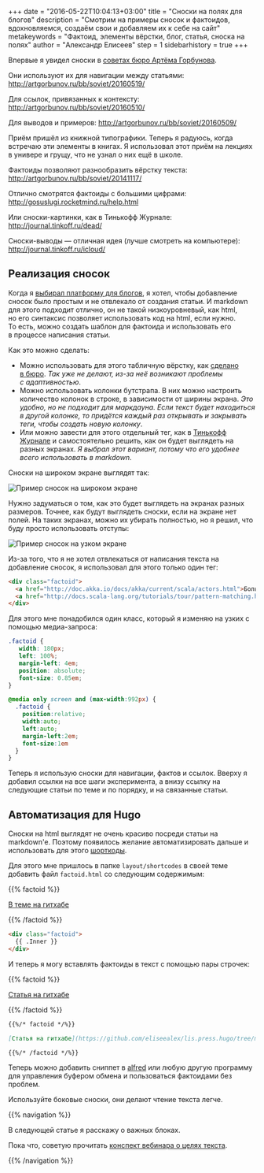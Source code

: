 +++
date = "2016-05-22T10:04:13+03:00"
title = "Сноски на полях для блогов"
description = "Смотрим на примеры сносок и фактоидов, вдохновляемся, создаём свои и добавляем их к себе на сайт"
metakeywords = "Фактоид, элементы вёрстки, блог, статья, сноска на полях"
author = "Александр Елисеев"
step = 1
sidebarhistory = true
+++

Впервые я увидел сноски в [советах бюро Артёма Горбунова](http://artgorbunov.ru/bb/soviet/).

Они используют их для навигации между статьями:
http://artgorbunov.ru/bb/soviet/20160519/

Для ссылок, привязанных к контексту:
http://artgorbunov.ru/bb/soviet/20160510/

Для выводов и примеров:
http://artgorbunov.ru/bb/soviet/20160509/

Приём пришёл из книжной типографики.
Теперь я радуюсь, когда встречаю эти элементы в книгах.
Я использовал этот приём на лекциях в универе и грущу, что не узнал о них ещё в школе.

Фактоиды позволяют разнообразить вёрстку текста:
http://artgorbunov.ru/bb/soviet/20141117/

Отлично смотрятся фактоиды с большими цифрами:
http://gosuslugi.rocketmind.ru/help.html

Или сноски-картинки, как в Тинькофф Журнале:
http://journal.tinkoff.ru/dead/

Сноски-выводы — отличная идея (лучше смотреть на компьютере):
http://journal.tinkoff.ru/icloud/

## Реализация сносок

Когда я [выбирал платформу для блогов](/lispress/2-blog-engine), я хотел, чтобы добавление сносок было простым и не отвлекало от создания статьи.
И markdown для этого подходит отлично, он не такой низкоуровневый, как html, но его синтаксис позволяет использовать код на html, если нужно.
То есть, можно создать шаблон для фактоида и использовать его в процессе написания статьи.

Как это можно сделать:

- Можно использовать для этого табличную вёрстку, как [сделано в бюро](http://artgorbunov.ru/bb/soviet).
_Так уже не делают, из-за неё возникают проблемы с адаптивностью_.
- Можно использовать колонки бутстрапа. В них можно настроить количество колонок в строке, в зависимости от ширины экрана.
_Это удобно, но не подходит для маркдауна. Если текст будет находиться в другой колонке, то придётся каждый раз открывать и закрывать теги, чтобы создать новую колонку_.
- Или можно завести для этого отдельный тег, как в [Тинькофф Журнале](http://journal.tinkoff.ru/crafting/)
 и самостоятельно решить, как он будет выглядеть на разных экранах.
_Я выбрал этот вариант, потому что его удобнее всего использовать в markdown_.

Сноски на широком экране выглядят так:


<img src="/image/eliseealex-1/1-factoids/big-factoid.png" title="Пример сносок на широком экране" alt="Пример сносок на широком экране"/>

Нужно задуматься о том, как это будет выглядеть на экранах разных размеров.
Точнее, как будут выглядеть сноски, если на экране нет полей.
На таких экранах, можно их убирать полностью, но я решил, что буду просто использовать отступы:


<img src="/image/eliseealex-1/1-factoids/little-factoid.png" title="Пример сносок на узком экране" alt="Пример сносок на узком экране"/>

Из-за того, что я не хотел отвлекаться от написания текста на добавление сносок, я использовал для этого только один тег:

```html
<div class="factoid">
  <a href="http://doc.akka.io/docs/akka/current/scala/actors.html">Больше примеров</a><br><br>
  <a href="http://docs.scala-lang.org/tutorials/tour/pattern-matching.html">О Pattern Matching</a>
</div>
```

Для этого мне понадобился один класс, который я изменяю на узких с помощью медиа-запроса:

```css
.factoid {
   width: 180px;
   left: 100%;
   margin-left: 4em;
   position: absolute;
   font-size: 0.85em;
}

@media only screen and (max-width:992px) {
  .factoid {
    position:relative;
    width:auto;
    left:auto;
    margin-left:2em;
    font-size:1em
  }
}
```

Теперь я использую сноски для навигации, фактов и ссылок.
Вверху я добавил ссылки на все шаги эксперимента, а внизу ссылку на следующие
статьи по теме и по порядку, и на связанные статьи.

## Автоматизация для Hugo

Сноски на html выглядят не очень красиво посреди статьи на markdown'е.
Поэтому появилось желание автоматизировать дальше и использовать для этого [шорткоды](https://gohugo.io/extras/shortcodes/).

Для этого мне пришлось в папке `layout/shortcodes` в своей теме добавить
файл `factoid.html` со следующим содержимым:

{{% factoid %}}

[В теме на гитхабе](https://github.com/eliseealex/hugo-lis/blob/master/layouts/shortcodes/factoid.html)

{{% /factoid %}}

```html
<div class="factoid">
  {{ .Inner }}
</div>
```

И теперь я могу вставлять фактоиды в текст с помощью пары строчек:

{{% factoid %}}

[Статья на гитхабе](https://github.com/eliseealex/lis.press.hugo/tree/master/content/eliseealex-1/1-factoids.md)

{{% /factoid %}}


~~~markdown
{{%/* factoid */%}}

[Статья на гитхабе](https://github.com/eliseealex/lis.press.hugo/tree/master/content/eliseealex-1/1-factoids.md)

{{%/* /factoid */%}}
~~~
<!-- ** to make highlighter happy -->

Теперь можно добавить сниппет в [alfred](https://www.alfredapp.com/) или любую
другую программу для управления буфером обмена и пользоваться фактоидами
без проблем.

Используйте боковые сноски, они делают чтение текста легче.

{{% navigation %}}

В следующей статье я расскажу о важных блоках.

Пока что, советую прочитать [конспект вебинара о целях текста](/text/goal-webinar).

{{% /navigation %}}

<!-- ### Создание статьи

Кто является аудиторией статьи? (можно перечислить несколько вариантов и расписать цель для каждого из них)
Читатели, которые имеют свой блог и хотят его разнообразить

Какова цель написания этой статьи?
Показать, как можно использовать фактоиды у себя на сайте

Что я хочу от читателя из этой аудитории?
Чтобы он оценил этот элемент интерфейса и разнообразил свой контент на сайте с помощью фактоидов

Какие будут задачи для этого читателя?

- Представиться, очень кратко рассказать о себе;
- Описать полезное действие от статьи;
- ...
- ???
- ...
- Оставить призыв к действию;
- Оставить обратную связь. -->
